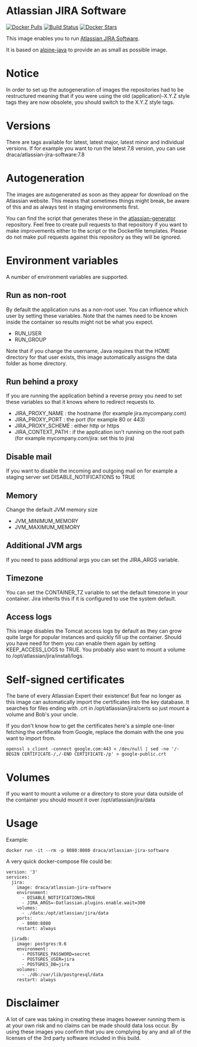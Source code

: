 # Atlassian JIRA Software

[![Docker Pulls](https://img.shields.io/docker/pulls/draca/atlassian-jira-software.svg)](https://hub.docker.com/r/draca/atlassian-jira-software/)
[![Build Status](https://img.shields.io/docker/build/draca/atlassian-jira-software.svg)](https://hub.docker.com/r/draca/atlassian-jira-software/builds/)
[![Docker Stars](https://img.shields.io/docker/stars/draca/atlassian-jira-software.svg)](https://hub.docker.com/r/draca/atlassian-jira-software/)

This image enables you to run [Atlassian JIRA Software](https://www.atlassian.com/software/jira/software).

It is based on [alpine-java](https://hub.docker.com/r/anapsix/alpine-java/) to provide an as small as possible image.

# Notice

In order to set up the autogeneration of images the repositories had to be restructured meaning that if you were using the old (application)-X.Y.Z style tags they are now obsolete, you should switch to the X.Y.Z style tags.

# Versions

There are tags available for latest, latest major, latest minor and individual versions. If for example you want to run the latest 7.8 version, you can use draca/atlassian-jira-software:7.8

# Autogeneration

The images are autogenerated as soon as they appear for download on the Atlassian website. This means that sometimes things might break, be aware of this and as always test in staging environments first.

You can find the script that generates these in the [atlassian-generator](https://github.com/draca-be/atlassian-generator) repository. Feel free to create pull requests to that repository if you want to make improvements either to the script or the Dockerfile templates. Please do not make pull requests against this repository as they will be ignored.

# Environment variables

A number of environment variables are supported.

## Run as non-root

By default the application runs as a non-root user. You can influence which user by setting these variables. Note that the names need to be known inside the container so results might not be what you expect.

* RUN_USER
* RUN_GROUP

Note that if you change the username, Java requires that the HOME directory for that user exists, this image automatically assigns the data folder as home directory.

## Run behind a proxy

If you are running the application behind a reverse proxy you need to set these variables so that it knows where to redirect requests to.

* JIRA_PROXY_NAME : the hostname (for example jira.mycompany.com)
* JIRA_PROXY_PORT : the port (for example 80 or 443)
* JIRA_PROXY_SCHEME : either http or https
* JIRA_CONTEXT_PATH : if the application isn't running on the root path (for example mycompany.com/jira: set this to jira)

## Disable mail

If you want to disable the incoming and outgoing mail on for example a staging server set DISABLE_NOTIFICATIONS to TRUE

## Memory

Change the default JVM memory size

* JVM_MINIMUM_MEMORY
* JVM_MAXIMUM_MEMORY

## Additional JVM args

If you need to pass additional args you can set the JIRA_ARGS variable.

## Timezone

You can set the CONTAINER_TZ variable to set the default timezone in your container. Jira inherits this if it is configured to use the system default.

## Access logs

This image disables the Tomcat access logs by default as they can grow quite large for popular instances and quickly fill up the container. Should you have need for them you can enable them again by setting KEEP_ACCESS_LOGS to TRUE. You probably also want to mount a volume to /opt/atlassian/jira/install/logs.

# Self-signed certificates

The bane of every Atlassian Expert their existence! But fear no longer as this image can automatically import the certificates into the key database. It searches for files ending with .crt in /opt/atlassian/jira/certs so just mount a volume and Bob's your uncle.

If you don't know how to get the certificates here's a simple one-liner fetching the certificate from Google, replace the domain with the one you want to import from.

```
openssl s_client -connect google.com:443 < /dev/null | sed -ne '/-BEGIN CERTIFICATE-/,/-END CERTIFICATE-/p' > google-public.crt
```

# Volumes

If you want to mount a volume or a directory to store your data outside of the container you should mount it over /opt/atlassian/jira/data

# Usage

Example:

    docker run -it --rm -p 8080:8080 draca/atlassian-jira-software

A very quick docker-compose file could be:

```
version: '3'
services:
  jira:
    image: draca/atlassian-jira-software
    environment:
      - DISABLE_NOTIFICATIONS=TRUE
      - JIRA_ARGS=-Datlassian.plugins.enable.wait=300
    volumes:
      - ./data:/opt/atlassian/jira/data
    ports:
      - 8080:8080
    restart: always

  jiradb:
    image: postgres:9.6
    environment:
      - POSTGRES_PASSWORD=secret
      - POSTGRES_USER=jira
      - POSTGRES_DB=jira
    volumes:
      - ./db:/var/lib/postgresql/data
    restart: always
```

# Disclaimer

A lot of care was taking in creating these images however running them is at your own risk and no claims can be made should data loss occur. By using these images you confirm that you are complying by any and all of the licenses of the 3rd party software included in this build.